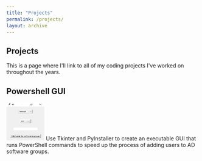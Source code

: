 ```yaml
---
title: "Projects"
permalink: /projects/
layout: archive
---
```


## Projects

This is a page where I'll link to all of my coding projects I've worked on throughout the years.


## Powershell GUI
<img src="../files/images/powershellExample.jpg" alt="GUI Example" width="100" height="100">
Use Tkinter and PyInstaller to create an executable GUI that runs PowerShell commands to speed up the process of adding users to AD software groups.
